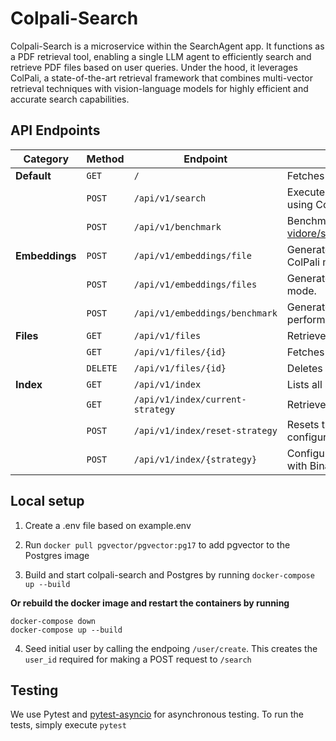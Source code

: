 # Colpali-Search

Colpali-Search is a microservice within the SearchAgent app. It functions as a PDF retrieval tool, enabling a single LLM agent to efficiently search and retrieve PDF files based on user queries. Under the hood, it leverages ColPali, a state-of-the-art retrieval framework that combines multi-vector retrieval techniques with vision-language models for highly efficient and accurate search capabilities.

## API Endpoints

| **Category**   | **Method** | **Endpoint**                     | **Description**                                                                                                                                                             |
| -------------- | ---------- | -------------------------------- | --------------------------------------------------------------------------------------------------------------------------------------------------------------------------- |
| **Default**    | `GET`      | `/`                              | Fetches basic information about the microservice.                                                                                                                           |
|                | `POST`     | `/api/v1/search`                 | Executes a search query across indexed files using ColPali.                                                                                                                 |
|                | `POST`     | `/api/v1/benchmark`              | Benchmarks the search system with [vidore/syntheticDocQA_artificial_intelligence_test](https://huggingface.co/datasets/vidore/syntheticDocQA_artificial_intelligence_test). |
| **Embeddings** | `POST`     | `/api/v1/embeddings/file`        | Generates embeddings for a single file using the ColPali model.                                                                                                             |
|                | `POST`     | `/api/v1/embeddings/files`       | Generates embeddings for multiple files in batch mode.                                                                                                                      |
|                | `POST`     | `/api/v1/embeddings/benchmark`   | Generate embeddings for the vidore dataset to perform benchmarking.                                                                                                         |
| **Files**      | `GET`      | `/api/v1/files`                  | Retrieves a list of all indexed files.                                                                                                                                      |
|                | `GET`      | `/api/v1/files/{id}`             | Fetches details of a specific file by its ID.                                                                                                                               |
|                | `DELETE`   | `/api/v1/files/{id}`             | Deletes a file by its ID.                                                                                                                                                   |
| **Index**      | `GET`      | `/api/v1/index`                  | Lists all supported indexing strategies.                                                                                                                                    |
|                | `GET`      | `/api/v1/index/current-strategy` | Retrieves the currently active indexing strategy.                                                                                                                           |
|                | `POST`     | `/api/v1/index/reset-strategy`   | Resets the indexing strategy to the default configuration (i.e., HNSW with Cosine Similarity).                                                                              |
|                | `POST`     | `/api/v1/index/{strategy}`       | Configures a new indexing strategy (e.g., HNSW with Binary Quantization and Hamming Distance).                                                                              |

## Local setup

1. Create a .env file based on example.env

2. Run `docker pull pgvector/pgvector:pg17` to add pgvector to the Postgres image

3. Build and start colpali-search and Postgres by running `docker-compose up --build`

**Or rebuild the docker image and restart the containers by running**

```
docker-compose down
docker-compose up --build
```

4. Seed initial user by calling the endpoing `/user/create`. This creates the `user_id` required for making a POST request to `/search`

## Testing

We use Pytest and [pytest-asyncio](https://pytest-asyncio.readthedocs.io/en/latest/index.html#) for asynchronous testing. To run the tests, simply execute `pytest`
